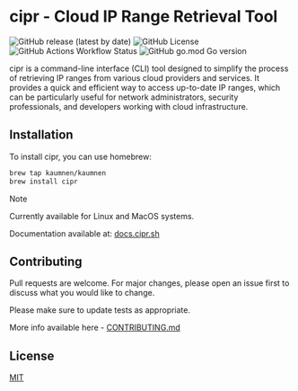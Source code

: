 # cipr - Cloud IP Range Retrieval Tool

![GitHub release (latest by date)](https://img.shields.io/github/v/release/kaumnen/cipr)
![GitHub License](https://img.shields.io/github/license/kaumnen/cipr)
![GitHub Actions Workflow Status](https://img.shields.io/github/actions/workflow/status/kaumnen/cipr/releaser.yml)
![GitHub go.mod Go version](https://img.shields.io/github/go-mod/go-version/kaumnen/cipr)

cipr is a command-line interface (CLI) tool designed to simplify the process of retrieving IP ranges from various cloud providers and services. It provides a quick and efficient way to access up-to-date IP ranges, which can be particularly useful for network administrators, security professionals, and developers working with cloud infrastructure.

## Installation

To install cipr, you can use homebrew:

```bash title='CLI command'
brew tap kaumnen/kaumnen
brew install cipr
```

> [!NOTE]  
> Currently available for Linux and MacOS systems.
> 
> Documentation available at: [docs.cipr.sh](https://docs.cipr.sh)

## Contributing

Pull requests are welcome. For major changes, please open an issue first
to discuss what you would like to change.

Please make sure to update tests as appropriate.

More info available here - [CONTRIBUTING.md](https://github.com/kaumnen/cipr/blob/main/CONTRIBUTING.md)

## License

[MIT](https://choosealicense.com/licenses/mit/)
